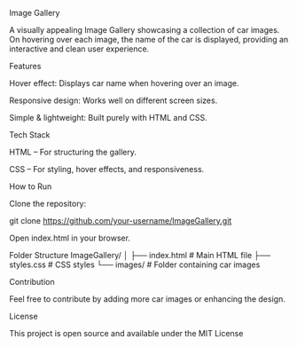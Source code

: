 Image Gallery

A visually appealing Image Gallery showcasing a collection of car images. On hovering over each image, the name of the car is displayed, providing an interactive and clean user experience.

Features

Hover effect: Displays car name when hovering over an image.

Responsive design: Works well on different screen sizes.

Simple & lightweight: Built purely with HTML and CSS.

Tech Stack

HTML – For structuring the gallery.

CSS – For styling, hover effects, and responsiveness.

How to Run

Clone the repository:

git clone https://github.com/your-username/ImageGallery.git


Open index.html in your browser.

Folder Structure
ImageGallery/
│
├── index.html       # Main HTML file
├── styles.css       # CSS styles
└── images/          # Folder containing car images

Contribution

Feel free to contribute by adding more car images or enhancing the design.

License

This project is open source and available under the MIT License
